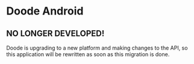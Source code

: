 # Doode Android

## NO LONGER DEVELOPED!

Doode is upgrading to a new platform and making changes to the API, so this
application will be rewritten as soon as this migration is done.
